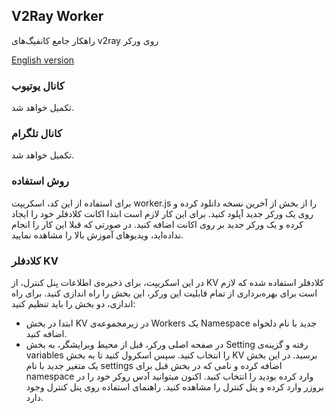 
## V2Ray Worker
 راهکار جامع کانفیگ‌های v2ray روی ورکر

[English version](https://github.com/vfarid/v2ray-worker/blob/main/README.md)

### کانال یوتیوب
تکمیل خواهد شد.

### کانال تلگرام
تکمیل خواهد شد.

### روش استفاده
برای استفاده از این کد، اسکریپت worker.js را از بخش از آخرین نسخه دانلود کرده و روی یک ورکر جدید آپلود کنید.
برای این کار لازم است ابتدا اکانت کلادفلر خود را ایجاد کرده و یک ورکر جدید بر روی اکانت اضافه کنید. در صورتی که قبلا این کار را انجام نداده‌اید، ویدیوهای آموزش بالا را مشاهده نمایید.

### کلادفلر KV
در این اسکریپت، برای ذخیره‌ی اطلاعات پنل کنترل، از KV کلادفلر استفاده شده که لازم است برای بهره‌برداری از تمام قابلیت این ورکر، این بخش را راه اندازی کنید.
برای راه اندازی، دو بخش را باید تنظیم کنید:
 - ابتدا در بخش KV در زیرمجموعه‌ی Workers یک Namespace جدید با نام دلخواه اضافه کنید.
 - در صفحه اصلی ورکر، قبل از محیط ویرایشگر، به بخش Setting رفته و گزینه‌ی variables را انتخاب کنید. سپس اسکرول کنید تا به بخش KV برسید. در این بخش یک متغیر جدید با نام settings اضافه کرده و نامی که در بخش قبل برای namespace وارد کرده بودید را انتخاب کنید.
 اکنون میتوانید آدس روکر خود را در بروزر وارد کرده و پنل کنترل را مشاهده کنید. راهنمای استفاده روی پنل کنترل وجود دارد.

